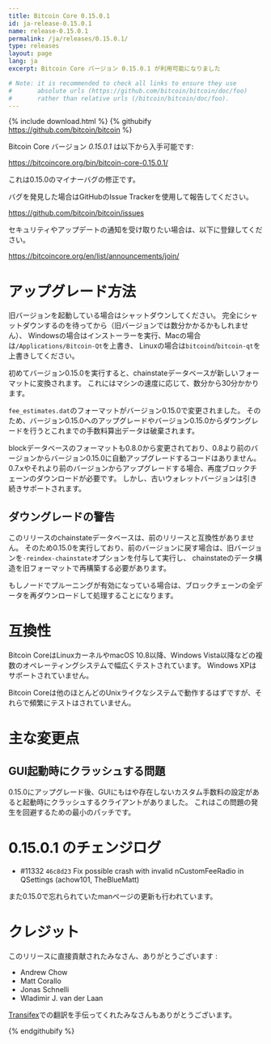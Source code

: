 ```yaml
---
title: Bitcoin Core 0.15.0.1
id: ja-release-0.15.0.1
name: release-0.15.0.1
permalink: /ja/releases/0.15.0.1/
type: releases
layout: page
lang: ja
excerpt: Bitcoin Core バージョン 0.15.0.1 が利用可能になりました

# Note: it is recommended to check all links to ensure they use
#       absolute urls (https://github.com/bitcoin/bitcoin/doc/foo)
#       rather than relative urls (/bitcoin/bitcoin/doc/foo).
---
```

{% include download.html %}
{% githubify https://github.com/bitcoin/bitcoin %}

Bitcoin Core バージョン *0.15.0.1* は以下から入手可能です:

  <https://bitcoincore.org/bin/bitcoin-core-0.15.0.1/>

これは0.15.0のマイナーバグの修正です。

バグを発見した場合はGitHubのIssue Trackerを使用して報告してください。

  <https://github.com/bitcoin/bitcoin/issues>

セキュリティやアップデートの通知を受け取りたい場合は、以下に登録してください。

  <https://bitcoincore.org/en/list/announcements/join/>

アップグレード方法
==============

旧バージョンを起動している場合はシャットダウンしてください。
完全にシャットダウンするのを待ってから（旧バージョンでは数分かかるかもしれません）、
Windowsの場合はインストーラーを実行、Macの場合は`/Applications/Bitcoin-Qt`を上書き、
Linuxの場合は`bitcoind`/`bitcoin-qt`を上書きしてください。

初めてバージョン0.15.0を実行すると、chainstateデータベースが新しいフォーマットに変換されます。
これにはマシンの速度に応じて、数分から30分かかります。

`fee_estimates.dat`のフォーマットがバージョン0.15.0で変更されました。
そのため、バージョン0.15.0へのアップグレードやバージョン0.15.0からダウングレードを行うとこれまでの手数料算出データは破棄されます。

blockデータベースのフォーマットも0.8.0から変更されており、0.8より前のバージョンからバージョン0.15.0に自動アップグレードするコードはありません。
0.7.xやそれより前のバージョンからアップグレードする場合、再度ブロックチェーンのダウンロードが必要です。
しかし、古いウォレットバージョンは引き続きサポートされます。

ダウングレードの警告
-------------------

このリリースのchainstateデータベースは、前のリリースと互換性がありません。
そのため0.15.0を実行しており、前のバージョンに戻す場合は、旧バージョンを`-reindex-chainstate`オプションを付与して実行し、
chainstateのデータ構造を旧フォーマットで再構築する必要があります。

もしノードでプルーニングが有効になっている場合は、ブロックチェーンの全データを再ダウンロードして処理することになります。

互換性
==============

Bitcoin CoreはLinuxカーネルやmacOS 10.8以降、Windows Vista以降などの複数のオペレーティングシステムで幅広くテストされています。
Windows XPはサポートされていません。

Bitcoin Coreは他のほとんどのUnixライクなシステムで動作するはずですが、それらで頻繁にテストはされていません。

主な変更点
===============

GUI起動時にクラッシュする問題
-------------------------

0.15.0にアップグレード後、GUIにもはや存在しないカスタム手数料の設定があると起動時にクラッシュするクライアントがありました。
これはこの問題の発生を回避するための最小のパッチです。

0.15.0.1 のチェンジログ
====================

-  #11332 `46c8d23` Fix possible crash with invalid nCustomFeeRadio in QSettings (achow101, TheBlueMatt)

また0.15.0で忘れられていたmanページの更新も行われています。

クレジット
=======

このリリースに直接貢献されたみなさん、ありがとうございます :

- Andrew Chow
- Matt Corallo
- Jonas Schnelli
- Wladimir J. van der Laan

[Transifex](https://explore.transifex.com/bitcoin/bitcoin/)での翻訳を手伝ってくれたみなさんもありがとうございます。

{% endgithubify %}
